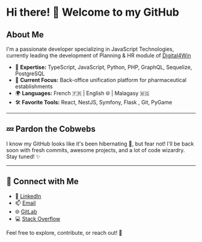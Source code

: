 <!--
**Vich3rlys14/vich3rlys14** is a ✨ _special_ ✨ repository because its `README.md` (this file) appears on your GitHub profile.
Hello I'm Vic'herlys , Senior Fullstack Javascript developer zwork 

- 🔭 I’m currently working as . 
- 🌱 I’m currently learning Flutter 
- 👯 I’m looking to collaborate on any interesting project 

- 📫 How to reach me: [vich3rlys@gmail.com](mailto:vich3rlys@gmail.com)

-->
# Hi there! 👋 Welcome to my GitHub

## About Me

I'm a passionate developer specializing in JavaScript Technologies, currently leading the development of Planning & HR module of [Digital4Win](https://github.com/digital4win)

- 🚀 **Expertise:** TypeScript, JavaScript, Python, PHP, GraphQL, Sequelize, PostgreSQL
- 💼 **Current Focus:** Back-office unification platform for pharmaceutical establishments
- 🌍 **Languages:** French 🇫🇷 | English 🌐 | Malagasy 🇲🇬
- 🛠️ **Favorite Tools:** React, NestJS, Symfony, Flask , Git, PyGame

---

## 💤 Pardon the Cobwebs

I know my GitHub looks like it's been hibernating 🐻, but fear not! I'll be back soon with fresh commits, awesome projects, and a lot of code wizardry. Stay tuned! ✨

---

## 🤝 Connect with Me

- 💼 [LinkedIn](https://www.linkedin.com/in/vicherlys/)
- 📫 [Email](mailto:vich3rlys@gmail.com)
- 🌐 [GitLab](https://gitlab.com/vich3rlys/)
- 💻 [Stack Overflow](https://stackoverflow.com/users/your-profile)

Feel free to explore, contribute, or reach out! 🚀



